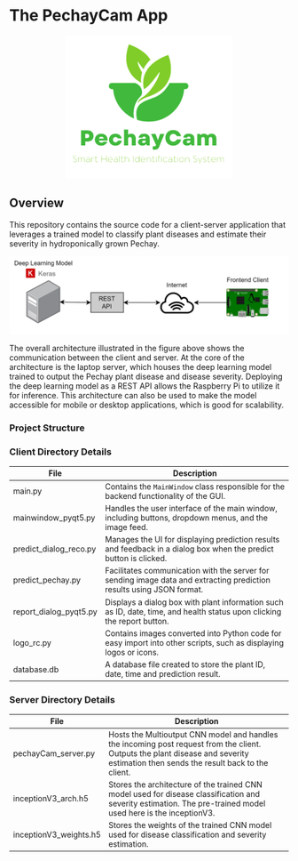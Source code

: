 # The PechayCam App
<p align="center">
  <img src="icons/PechayCam App Logo.png" alt="Logo" width="300">
</p>

## Overview

This repository contains the source code for a client-server application that leverages a trained model to classify plant diseases and estimate their severity in hydroponically grown Pechay.

<p align="center">
  <img src="icons/Overall architecture 2.jpg" alt="Logo">
</p>

The overall architecture illustrated in the figure above shows the communication between the client and server. At the core of the architecture is the laptop server, which houses the deep learning model trained to output the Pechay plant disease and disease severity. Deploying the deep learning model as a REST API allows the Raspberry Pi to utilize it for inference. This architecture can also be used to make the model accessible for mobile or desktop applications, which is good for scalability.

### Project Structure
### Client Directory Details

| File                  | Description                                                                                                             |
|-----------------------|-------------------------------------------------------------------------------------------------------------------------|
| main.py               |  Contains the `MainWindow` class responsible for the backend functionality of the GUI.                                   |
| mainwindow_pyqt5.py   | Handles the user interface of the main window, including buttons, dropdown menus, and the image feed.                   |
| predict_dialog_reco.py| Manages the UI for displaying prediction results and feedback in a dialog box when the predict button is clicked.       |
| predict_pechay.py     | Facilitates communication with the server for sending image data and extracting prediction results using JSON format.   |
| report_dialog_pyqt5.py| Displays a dialog box with plant information such as ID, date, time, and health status upon clicking the report button. |
| logo_rc.py            | Contains images converted into Python code for easy import into other scripts, such as displaying logos or icons.       |
| database.db           | A database file created to store the plant ID, date, time and prediction result.                                        |

### Server Directory Details

| File                   | Description                                                                                                              |
|------------------------|--------------------------------------------------------------------------------------------------------------------------|
| pechayCam_server.py    | Hosts the Multioutput CNN model and handles the incoming post request from the client. Outputs the plant disease and severity estimation then sends the result back to the client. |
| inceptionV3_arch.h5    | Stores the architecture of the trained CNN model used for disease classification and severity estimation. The pre-trained model used here is the inceptionV3. |
| inceptionV3_weights.h5 | Stores the weights of the trained CNN model used for disease classification and severity estimation. |
